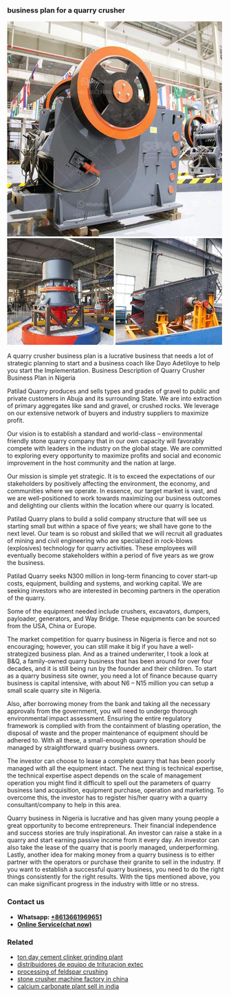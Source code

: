<h3>business plan for a quarry crusher</h3><img src='1708309219.jpg' alt=''><p>A quarry crusher business plan is a lucrative business that needs a lot of strategic planning to start and a business coach like Dayo Adetiloye to help you start the Implementation. Business Description of Quarry Crusher Business Plan in Nigeria</p><p>Patilad Quarry produces and sells types and grades of gravel to public and private customers in Abuja and its surrounding State. We are into extraction of primary aggregates like sand and gravel, or crushed rocks. We leverage on our extensive network of buyers and industry suppliers to maximize profit.</p><p>Our vision is to establish a standard and world-class – environmental friendly stone quarry company that in our own capacity will favorably compete with leaders in the industry on the global stage. We are committed to exploring every opportunity to maximize profits and social and economic improvement in the host community and the nation at large.</p><p>Our mission is simple yet strategic. It is to exceed the expectations of our stakeholders by positively affecting the environment, the economy, and communities where we operate. In essence, our target market is vast, and we are well-positioned to work towards maximizing our business outcomes and delighting our clients within the location where our quarry is located.</p><p>Patilad Quarry plans to build a solid company structure that will see us starting small but within a space of five years; we shall have gone to the next level. Our team is so robust and skilled that we will recruit all graduates of mining and civil engineering who are specialized in rock-blows (explosives) technology for quarry activities. These employees will eventually become stakeholders within a period of five years as we grow the business.</p><p>Patilad Quarry seeks N300 million in long-term financing to cover start-up costs, equipment, building and systems, and working capital. We are seeking investors who are interested in becoming partners in the operation of the quarry.</p><p>Some of the equipment needed include crushers, excavators, dumpers, payloader, generators, and Way Bridge. These equipments can be sourced from the USA, China or Europe.</p><p>The market competition for quarry business in Nigeria is fierce and not so encouraging; however, you can still make it big if you have a well-strategized business plan. And as a trained underwriter, I took a look at B&Q, a family-owned quarry business that has been around for over four decades, and it is still being run by the founder and their children. To start as a quarry business site owner, you need a lot of finance because quarry business is capital intensive, with about N6 – N15 million you can setup a small scale quarry site in Nigeria.</p><p>Also, after borrowing money from the bank and taking all the necessary approvals from the government, you will need to undergo thorough environmental impact assessment. Ensuring the entire regulatory framework is complied with from the containment of blasting operation, the disposal of waste and the proper maintenance of equipment should be adhered to. With all these, a small-enough quarry operation should be managed by straightforward quarry business owners.</p><p>The investor can choose to lease a complete quarry that has been poorly managed with all the equipment intact. The next thing is technical expertise, the technical expertise aspect depends on the scale of management operation you might find it difficult to spell out the parameters of quarry business land acquisition, equipment purchase, operation and marketing. To overcome this, the investor has to register his/her quarry with a quarry consultant/company to help in this area.</p><p>Quarry business in Nigeria is lucrative and has given many young people a great opportunity to become entrepreneurs. Their financial independence and success stories are truly inspirational. An investor can raise a stake in a quarry and start earning passive income from it every day. An investor can also take the lease of the quarry that is poorly managed, underperforming. Lastly, another idea for making money from a quarry business is to either partner with the operators or purchase their granite to sell in the industry. If you want to establish a successful quarry business, you need to do the right things consistently for the right results. With the tips mentioned above, you can make significant progress in the industry with little or no stress.</p><h3>Contact us</h3><ul><li><strong>Whatsapp:&nbsp;<a href="https://wa.me/8613661969651">+8613661969651</a></strong></li><li><a href="https://swt.shibang-china.com/?git&amp;zhl&amp;business plan for a quarry crusher"><strong>Online Service(chat now)</strong></a></li></ul><h3>Related</h3><ul><li><a href='ton day cement clinker grinding plant.md'>ton day cement clinker grinding plant</a></li><li><a href='distribuidores de equipo de trituracion extec.md'>distribuidores de equipo de trituracion extec</a></li><li><a href='processing of feldspar crushing.md'>processing of feldspar crushing</a></li><li><a href='stone crusher machine factory in china.md'>stone crusher machine factory in china</a></li><li><a href='calcium carbonate plant sell in india.md'>calcium carbonate plant sell in india</a></li></ul>